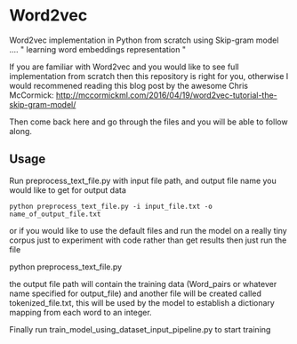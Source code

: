 # Word2vec
Word2vec implementation in Python from scratch using Skip-gram model .... " learning word embeddings representation "

If you are familiar with Word2vec and you would like to see full implementation from scratch then this repository is right for you,
otherwise I would recommened reading this blog post by the awesome Chris McCormick:
http://mccormickml.com/2016/04/19/word2vec-tutorial-the-skip-gram-model/

Then come back here and go through the files and you will be able to follow along.

## Usage

Run preprocess_text_file.py with input file path, and output file name you would like to get for output data
```
python preprocess_text_file.py -i input_file.txt -o name_of_output_file.txt
```

or if you would like to use the default files and run the model on a really tiny corpus just to experiment with code rather than get results
then just run the file

python preprocess_text_file.py

the output file path will contain the training data (Word_pairs or whatever name specified for output_file) and another file will be created
called tokenized_file.txt, this will be used by the model to establish a dictionary mapping
from each word to an integer.


Finally run train_model_using_dataset_input_pipeline.py to start training

